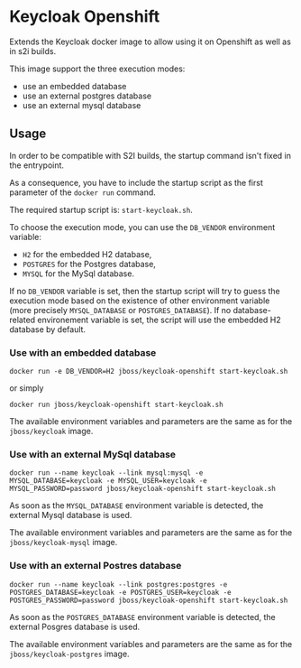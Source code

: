 # Keycloak Openshift

Extends the Keycloak docker image to allow using it on Openshift as well as in s2i builds.

This image support the three execution modes:

- use an embedded database
- use an external postgres database
- use an external mysql database

## Usage

In order to be compatible with S2I builds, the startup command isn't fixed
in the entrypoint.

As a consequence, you have to include the startup script as the first parameter
of the `docker run` command.

The required startup script is: `start-keycloak.sh`.

To choose the execution mode, you can use the `DB_VENDOR` environment variable:

- `H2` for the embedded H2 database,
- `POSTGRES` for the Postgres database,
- `MYSQL` for the MySql database.

If no `DB_VENDOR` variable is set, then the startup script will try to guess the
execution mode based on the existence of other environment variable (more precisely
`MYSQL_DATABASE` or `POSTGRES_DATABASE`).
If no database-related environement variable is set, the script will use the embedded
H2 database by default.
 

### Use with an embedded database

    docker run -e DB_VENDOR=H2 jboss/keycloak-openshift start-keycloak.sh
    
or simply

    docker run jboss/keycloak-openshift start-keycloak.sh

The available environment variables and parameters are the same as for the `jboss/keycloak` image.

### Use with an external MySql database

    docker run --name keycloak --link mysql:mysql -e MYSQL_DATABASE=keycloak -e MYSQL_USER=keycloak -e MYSQL_PASSWORD=password jboss/keycloak-openshift start-keycloak.sh

As soon as the `MYSQL_DATABASE` environment variable is detected, the external Mysql database is used.

The available environment variables and parameters are the same as for the `jboss/keycloak-mysql` image.

### Use with an external Postres database

    docker run --name keycloak --link postgres:postgres -e POSTGRES_DATABASE=keycloak -e POSTGRES_USER=keycloak -e POSTGRES_PASSWORD=password jboss/keycloak-openshift start-keycloak.sh

As soon as the `POSTGRES_DATABASE` environment variable is detected, the external Posgres database is used.

The available environment variables and parameters are the same as for the `jboss/keycloak-postgres` image.
